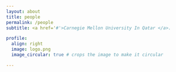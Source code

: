 ```yaml
---
layout: about
title: people
permalink: /people
subtitle: <a href='#'>Carnegie Mellon University In Qatar </a>.

profile:
  align: right
  image: logo.png
  image_circular: true # crops the image to make it circular

---
```

